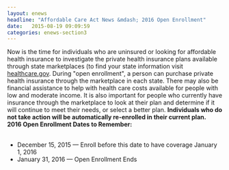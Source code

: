 ```yaml
---
layout: enews
headline: "Affordable Care Act News &mdash; 2016 Open Enrollment"
date:   2015-08-19 09:09:59
categories: enews-section3
---
```

Now is the time for individuals who are uninsured or looking for affordable health insurance to investigate the private health insurance plans available through state marketplaces (to find your state information visit <a href="http://healthcare.gov">healthcare.gov</a>. During "open enrollment", a person can purchase private health insurance through the marketplace in each state. There may also be financial assistance to help with health care costs available for people with low and moderate income. It is also important for people who currently have insurance through the marketplace to look at their plan and determine if it will continue to meet their needs, or select a better plan. <b>Individuals who do not take action will be automatically re-enrolled in their current plan.  
2016 Open Enrollment Dates to Remember:</b>
<br><br>
<ul>
<li>December 15, 2015 &mdash; Enroll before this date to have coverage January 1, 2016</li>
<li>January 31, 2016 &mdash; Open Enrollment Ends </li>
</ul>